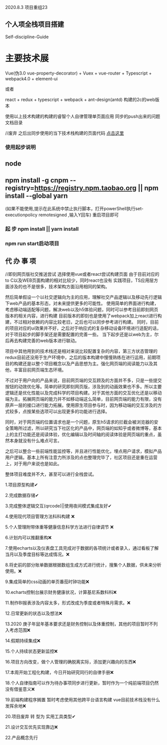 2020.8.3 项目重组23

## 个人项全栈项目搭建

Self-discipline-Guide
# 主要技术展
Vue(伪3.0 vue-property-decorator) + Vuex + vue-router + Typescript + webpack4.0 + element-ui

或者

react + redux + typescript + webpack + ant-design(antd) 构建的2c的web版本


使用以上技术构建的构建的睿智个人自律管理单页面应用
同步的push出来的问题文档目录

//废弃  之后出同步使用的当下技术栈构建的页面代码
[点击这里](https://github.com/miles97/projectDailyQuestion/blob/master/disciplineSync.md)

### 使用起步说明

## node  

## npm install -g cnpm --registry=https://registry.npm.taobao.org  || npm install --global yarn

(如果不能使用,提示在此系统中禁止执行脚本，打开powerShell执行set-executionpolicy remotesigned ,输入Y回车) 重启项目即可

### 起  步 npm install || yarn install 

### npm run start启动项目


## 代  办  事  项

//即刻网页版社交推送尝试  选择使用vue或者react尝试构建页面 由于目前对应的to C以及WEB页面构建的相对比较少，同时react也没有
实践项目，TS应用层方面涉及的也不是很多，技术架构方面沿用相同的架构。

然后简单假设一个以社交逻辑向为主的应用，理解社交产品逻辑以及移动先行逻辑下web产品的基本形态，对未来提供更多的可能性。
使用简单的界面进行构建，考虑移动端适配等问题，解决web以及h5体验问题，同时可以参考目前即刻网页版本的相关内容，进行构建
目前版本的即刻也是使用了webpack加上react进行构建，不过相对依赖的内容比较老旧，之后也可以同步参考进行构建。
同时，目前的项目对应的ui效果并不好，之后对于响应式的复杂移动设备环境进行适配的话，对于项目起步的脚手架还是需要配置的完善一些。
当下起步还是以web为主，尔后再去构建完善的web版本进行联动。

项目中其他用到的技术栈还是相对来说比较配置复杂的内容，第三方状态管理的redux目前还没用于生产环境中，之后的版本构建中慢慢熟练在进行运用，前期项目的构建还是以整个项目概念以及产品思想为主。强化网页端的阅读能力以及其他，丰富目前网页端生态环境。

不过对于用户向的产品来说，目前网页端的交互顾及的方面并不多，只是一些提交按钮的动效优化等。简单的研究即刻网页版，涉及到的动画效果也不多。所以主要逻辑还是优化性能以及完成科学的项目构建。对于其他方面的交互优化还是以移动端为主。拓展网页端的能力并不如移动端这么简单，目前网页端的能力有限，没有原声一层的接口进行能力拓展。使用原生项目参与时，因为移动端的交互涉及的方式较多，点按某些选项可以出现更多的功能进行选择。

同时，对于网页端的位置请求也是一个问题，原生h5请求的拦截会被浏览器的安全策略所过滤，所以研究当下社区化的产品中，网页端的如知乎或者微博等，基本上的主打功能还是阅读体验，优化编辑以及时间轴的阅读体验是网页端的重点，虽然本身就没有什么难点可言。

之后可以整合一些前端性能监控等，并且进行性能优化，埋点用户请求，模拟产品用户逻辑。基本上所有注意力所涉及的点也整理完毕了，社区项目还是重在运营上，对于用户来说也是如此。

整体项目难度并不大，甚至可以进行全栈尝试。


1.项目原型构建✔

2.完成数据存储✔

3.完成整体逻辑交互(qrcode)||使用夜间模式集成友好✔

4.使用现代项目管理方法科科构建 ❌

5.个人管理附带体重等健康信息科学方法进行自律调节 ❌

6.计划内可以推翻重构❌

7.使用echarts以及仪表盘工具完成对于数据的各项统计或者录入，通过看板了解当月以及季度目标等达成情况。❌

8.将史前的部分账单数据根据数组生成方式进行统计，搜集个人数据，供未来分析使用。❌

9.集成简单的css动画的单页番茄时钟功能❌

10.echarts控制台展示财务健康状况，计算基尼系数科科❌

11.制作BI报表涉及内容太多，形式改成为季度或者特殊月需求。❌

12.日常更新的状态以及想法❌

13.2020 庚子年鼠年基本要求还是财务控制以及体重控制，其他的项目暂时不列入考虑范围❌

14.假期持续集成❌

15.个人持续状态更新监控❌

16.项目方向改变，做个人管理的确脱离实际，添加更兴趣向的东西❌

17.本周开始工程化构建，今日开始研究同行的自律手册❌

18.个人自律指南可以作为待办事项同步进行更新，暂时作为一个纯前端项目仍然没有借鉴意义❌

19.前端构建程序搁置  暂时考虑使用其他跨平台语言构建  vue目前技术栈没有什么发挥余地❌

20.项目废弃 转 型为 实用工具类型✔

21.设计交互优先实现靠边❌

22.产品概念先行
